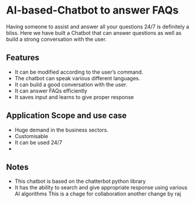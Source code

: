 # AI-based-Chatbot to answer FAQs
Having someone to assist and answer all your questions 24/7 is definitely a bliss.
Here we have built a Chatbot that can answer questions as well as build a strong conversation with the user.

## Features

- It can be modified according to the user’s command.
- The chatbot can speak various different languages.
- It can build a good conversation with the user.
- It can answer FAQs efficiently
- It saves input and learns to give proper response

## Application Scope and use case
- Huge demand in the business sectors.
- Customisable
- It can be used 24/7
- 

## Notes
- This chatbot is based on the chatterbot python library
- It has the ability to search and give appropriate response using various AI algorithms
This is a chage for collaboration
another change by raj

